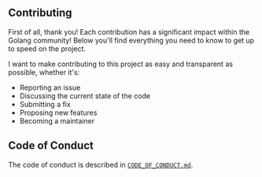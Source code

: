 ## Contributing

First of all, thank you!
Each contribution has a significant impact within the Golang community!
Below you'll find everything you need to know to get up to speed on the project.

I want to make contributing to this project as easy and transparent as possible, whether it's:

- Reporting an issue
- Discussing the current state of the code
- Submitting a fix
- Proposing new features
- Becoming a maintainer

## Code of Conduct

The code of conduct is described in [`CODE_OF_CONDUCT.md`](CODE_OF_CONDUCT.md).
